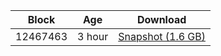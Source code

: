 |     Block   |     Age     |   Download  |
| ----------- | ----------- | ----------- |
|   12467463   |  3 hour | [Snapshot (1.6 GB)](https://s3.eu-central-1.amazonaws.com/w3coins.io/snapshots/akash-mainnet/akash_snapsot_latest.tar.lz4)  |
